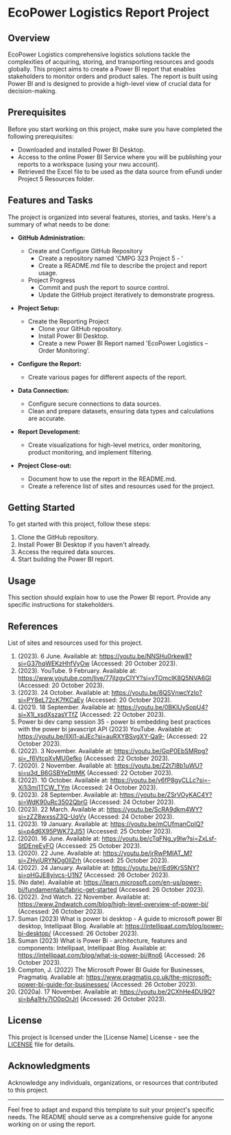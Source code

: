 # EcoPower Logistics Report Project

## Overview

EcoPower Logistics comprehensive logistics solutions tackle the complexities of acquiring, storing, and transporting resources and goods globally. This project aims to create a Power BI report that enables stakeholders to monitor orders and product sales. The report is built using Power BI and is designed to provide a high-level view of crucial data for decision-making.

## Prerequisites

Before you start working on this project, make sure you have completed the following prerequisites:

- Downloaded and installed Power BI Desktop.
- Access to the online Power BI Service where you will be publishing your reports to a workspace (using your nwu account).
- Retrieved the Excel file to be used as the data source from eFundi under Project 5 Resources folder.

## Features and Tasks

The project is organized into several features, stories, and tasks. Here's a summary of what needs to be done:

- **GitHub Administration:**
  - Create and Configure GitHub Repository
    - Create a repository named 'CMPG 323 Project 5 - <add your student number>'
    - Create a README.md file to describe the project and report usage.
  - Project Progress
    - Commit and push the report to source control.
    - Update the GitHub project iteratively to demonstrate progress.

- **Project Setup:**
  - Create the Reporting Project
    - Clone your GitHub repository.
    - Install Power BI Desktop.
    - Create a new Power BI Report named 'EcoPower Logistics – Order Monitoring'.

- **Configure the Report:**
  - Create various pages for different aspects of the report.

- **Data Connection:**
  - Configure secure connections to data sources.
  - Clean and prepare datasets, ensuring data types and calculations are accurate.

- **Report Development:**
  - Create visualizations for high-level metrics, order monitoring, product monitoring, and implement filtering.

- **Project Close-out:**
  - Document how to use the report in the README.md.
  - Create a reference list of sites and resources used for the project.

## Getting Started

To get started with this project, follow these steps:

1. Clone the GitHub repository.
2. Install Power BI Desktop if you haven't already.
3. Access the required data sources.
4. Start building the Power BI report.

## Usage

This section should explain how to use the Power BI report. Provide any specific instructions for stakeholders.

## References

List of sites and resources used for this project.
1. (2023). 6 June. Available at: https://youtu.be/NNSHu0rkew8?si=G37hqWEKzHhfVyOw (Accessed: 20 October 2023).
2. (2023). YouTube. 9 February. Available at: https://www.youtube.com/live/77jIzgvCIYY?si=vTOmcIK8Q5NVA6GI (Accessed: 20 October 2023).
3. (2023). 24 October. Available at: https://youtu.be/8QSVnwcYzIo?si=PY8eL72cK7fKCaEy (Accessed: 20 October 2023).
4. (2021). 18 September. Available at: https://youtu.be/0BKlUySopU4?si=X1l_xsdXszasYTfZ (Accessed: 22 October 2023).
5. Power bi dev camp session 35 - power bi embedding best practices with the power bi javascript API (2023) YouTube. Available at: https://youtu.be/IlXl1-aiJEc?si=auRXYBSvgXY-Qa9- (Accessed: 22 October 2023).
6. (2022). 3 November. Available at: https://youtu.be/GpP0EbSMRpg?si=_f6VtcpXvMU0efko (Accessed: 22 October 2023).
7. (2020). 2 November. Available at: https://youtu.be/Z2t7l8b1uWU?si=u3d_B6GSBYeDttMK (Accessed: 22 October 2023).
8. (2022). 10 October. Available at: https://youtu.be/v6fP8gyCLLc?si=-Xi1i3mi1TCW_TYm (Accessed: 24 October 2023).
9. (2023). 28 September. Available at: https://youtu.be/ZSrVOyKAC4Y?si=WdK90uRc3502QbrG (Accessed: 24 October 2023).
10. (2023). 22 March. Available at: https://youtu.be/ScRA9dkm4WY?si=zZZ8wxssZ3Q-UqVv (Accessed: 24 October 2023).
11. (2023). 19 January. Available at: https://youtu.be/mCUfmanCpIQ?si=p4d6X95PWK72JI51 (Accessed: 25 October 2023).
12. (2020). 16 June. Available at: https://youtu.be/cTqFNg_y9lw?si=ZxLsf-StDEneEyFO (Accessed: 25 October 2023).
13. (2020). 22 June. Available at: https://youtu.be/jrRwPMIAT_M?si=ZHyiURYNOg0lIZrh (Accessed: 25 October 2023).
14. (2022). 24 January. Available at: https://youtu.be/rIEd9KrS5NY?si=oHGJE8yivcs-U1N7 (Accessed: 26 October 2023).
15. (No date). Available at: https://learn.microsoft.com/en-us/power-bi/fundamentals/fabric-get-started (Accessed: 26 October 2023).
16. (2022). 2nd Watch. 22 November. Available at: https://www.2ndwatch.com/blog/high-level-overview-of-power-bi/ (Accessed: 26 October 2023).
17. Suman (2023) What is power bi desktop - A guide to microsoft power BI desktop, Intellipaat Blog. Available at: https://intellipaat.com/blog/power-bi-desktop/ (Accessed: 26 October 2023).
18. Suman (2023) What is Power Bi - architecture, features and components: Intellipaat, Intellipaat Blog. Available at: https://intellipaat.com/blog/what-is-power-bi/#no6 (Accessed: 26 October 2023).
19. Compton, J. (2022) The Microsoft Power BI Guide for Businesses, Pragmatiq. Available at: https://www.pragmatiq.co.uk/the-microsoft-power-bi-guide-for-businesses/ (Accessed: 26 October 2023).
20. (2020a). 17 November. Available at: https://youtu.be/2CXhHe4DU9Q?si=bAa1Hy7IO0pOrJrl (Accessed: 26 October 2023). 

## License

This project is licensed under the [License Name] License - see the [LICENSE](LICENSE) file for details.

## Acknowledgments

Acknowledge any individuals, organizations, or resources that contributed to this project.

---

Feel free to adapt and expand this template to suit your project's specific needs. The README should serve as a comprehensive guide for anyone working on or using the report.
